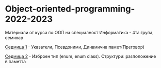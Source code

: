 # Object-oriented-programming-2022-2023

Материали от курса по ООП на специалност Информатика - 4та група, семинар

[Седмица 1](https://github.com/AleksandrinaKovachka/Object-oriented-programming-2022-2023/tree/main/Week01) - Указатели, Псевдоними, Динамична памет(Преговор)

[Седмица 2](https://github.com/AleksandrinaKovachka/Object-oriented-programming-2022-2023/tree/main/Week02) - Изброен тип (enum, enum class). Структури: разположение в паметта
